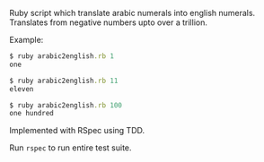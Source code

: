 Ruby script which translate arabic numerals into english numerals. Translates from negative numbers upto over a trillion.

Example:

```ruby
$ ruby arabic2english.rb 1
one

$ ruby arabic2english.rb 11
eleven

$ ruby arabic2english.rb 100
one hundred
```

Implemented with RSpec using TDD.

Run `rspec` to run entire test suite.

